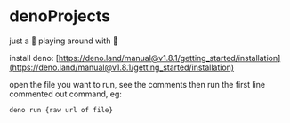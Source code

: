 # denoProjects
just a 🦖  playing around with 🦕

install deno: [https://deno.land/manual@v1.8.1/getting_started/installation](https://deno.land/manual@v1.8.1/getting_started/installation) 

open the file you want to run, see the comments then run the first line commented out command, eg:

`deno run {raw url of file}`
